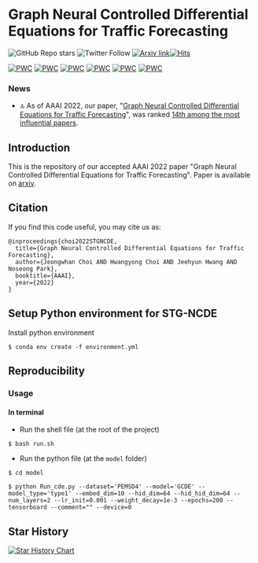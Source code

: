 # Graph Neural Controlled Differential Equations for Traffic Forecasting
![GitHub Repo stars](https://img.shields.io/github/stars/jeongwhanchoi/STG-NCDE?style=social) ![Twitter Follow](https://img.shields.io/twitter/follow/jeongwhan_choi?style=social)
[![Arxiv link](https://img.shields.io/static/v1?label=arXiv&message=STG-NCDE&color=red&logo=arxiv)](https://arxiv.org/abs/2112.03558)[![Hits](https://hits.seeyoufarm.com/api/count/incr/badge.svg?url=https%3A%2F%2Fgithub.com%2Fjeongwhanchoi%2FSTG-NCDE&count_bg=%233D59C8&title_bg=%23555555&icon=&icon_color=%23E7E7E7&title=hits&edge_flat=false)](https://hits.seeyoufarm.com)

[![PWC](https://img.shields.io/endpoint.svg?url=https://paperswithcode.com/badge/graph-neural-controlled-differential/traffic-prediction-on-pemsd7-l)](https://paperswithcode.com/sota/traffic-prediction-on-pemsd7-l?p=graph-neural-controlled-differential)
[![PWC](https://img.shields.io/endpoint.svg?url=https://paperswithcode.com/badge/graph-neural-controlled-differential/traffic-prediction-on-pemsd7-m)](https://paperswithcode.com/sota/traffic-prediction-on-pemsd7-m?p=graph-neural-controlled-differential)
[![PWC](https://img.shields.io/endpoint.svg?url=https://paperswithcode.com/badge/graph-neural-controlled-differential/traffic-prediction-on-pemsd3)](https://paperswithcode.com/sota/traffic-prediction-on-pemsd3?p=graph-neural-controlled-differential) [![PWC](https://img.shields.io/endpoint.svg?url=https://paperswithcode.com/badge/graph-neural-controlled-differential/traffic-prediction-on-pemsd7)](https://paperswithcode.com/sota/traffic-prediction-on-pemsd7?p=graph-neural-controlled-differential) [![PWC](https://img.shields.io/endpoint.svg?url=https://paperswithcode.com/badge/graph-neural-controlled-differential/traffic-prediction-on-pemsd4)](https://paperswithcode.com/sota/traffic-prediction-on-pemsd4?p=graph-neural-controlled-differential) [![PWC](https://img.shields.io/endpoint.svg?url=https://paperswithcode.com/badge/graph-neural-controlled-differential/traffic-prediction-on-pemsd8)](https://paperswithcode.com/sota/traffic-prediction-on-pemsd8?p=graph-neural-controlled-differential)

### News
- :top: As of AAAI 2022, our paper, "[Graph Neural Controlled Differential Equations for Traffic Forecasting](https://arxiv.org/abs/2112.03558)", was ranked [14th among the most influential papers](https://www.paperdigest.org/2024/05/most-influential-aaai-papers-2024-05/).


## Introduction

This is the repository of our accepted AAAI 2022 paper "Graph Neural Controlled Differential Equations for Traffic Forecasting". Paper is available on [arxiv](https://arxiv.org/abs/2112.03558).

## Citation
If you find this code useful, you may cite us as:

```
@inproceedings{choi2022STGNCDE,
  title={Graph Neural Controlled Differential Equations for Traffic Forecasting},
  author={Jeongwhan Choi AND Hwangyong Choi AND Jeehyun Hwang AND Noseong Park},
  booktitle={AAAI},
  year={2022}
}
```

## Setup Python environment for STG-NCDE
Install python environment
```{bash}
$ conda env create -f environment.yml 
```


## Reproducibility
### Usage
#### In terminal
- Run the shell file (at the root of the project)

```{bash}
$ bash run.sh
```
- Run the python file (at the `model` folder)
```{bash}
$ cd model

$ python Run_cde.py --dataset='PEMSD4' --model='GCDE' --model_type='type1' --embed_dim=10 --hid_dim=64 --hid_hid_dim=64 --num_layers=2 --lr_init=0.001 --weight_decay=1e-3 --epochs=200 --tensorboard --comment="" --device=0
```

## Star History

[![Star History Chart](https://api.star-history.com/svg?repos=jeongwhanchoi/STG-NCDE&type=Date)](https://star-history.com/#jeongwhanchoi/STG-NCDE&Date)
